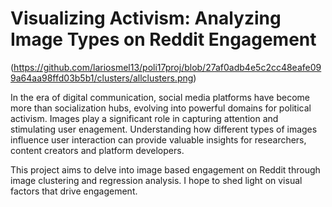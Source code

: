 # Visualizing Activism: Analyzing Image Types on Reddit Engagement
(https://github.com/lariosmel13/poli17proj/blob/27af0adb4e5c2cc48eafe099a64aa98ffd03b5b1/clusters/allclusters.png)

In the era of digital communication, social media platforms have become more than socialization hubs, evolving into powerful domains for political activism. Images play a significant role in capturing attention and stimulating user enagement. Understanding how different types of images influence user interaction can provide valuable insights for researchers, content creators and platform developers. 

This project aims to delve into image based engagement on Reddit through image clustering and regression analysis. I hope to shed light on visual factors that drive engagement.




